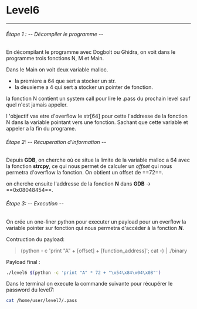 


# Level6

---
###### Étape 1 : -- Décompiler le programme --

En décompilant le programme avec Dogbolt ou Ghidra, on voit dans le programme trois fonctions N, M et Main.

Dans le Main on voit deux variable malloc. 
- la premiere a 64 que sert a stocker un str.
- la deuxieme a 4 qui sert a stocker un pointer de fonction.

la fonction N contient un system call pour lire le .pass du prochain level sauf quel n'est jamais appeler. 

l 'objectif vas etre d'overflow le str[64] pour cette l'addresse de la fonction N dans la variable pointant vers une fonction. Sachant que cette variable et appeler a la fin du programe.

###### Étape 2: -- Récuperation d'information --

Depuis __GDB__, on cherche où ce situe la limite de la variable malloc a 64 avec la fonction __strcpy__, ce qui nous permet de calculer un _offset_ qui nous permetra d'overflow la fonction. On obtient un offset de ==72==.

on cherche ensuite l'addresse de la fonction __N__ dans __GDB__ -> ==0x08048454==.

###### Étape 3: -- Execution --

On crée un one-liner python pour executer un payload pour un overflow la variable pointer sur fonction qui nous permetra d'accéder à la fonction ___N___.

Contruction du payload: 
> (python - c 'print "A" + [offset] + [function_address]'; cat -) | ./binary

Payload final :

```bash
./level6 $(python -c 'print "A" * 72 + "\x54\x84\x04\x08"')
```

Dans le terminal on execute la commande suivante pour récupérer le password du level7:

```bash
cat /home/user/level7/.pass
```